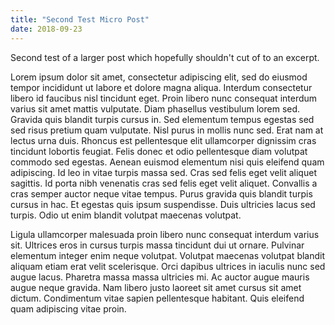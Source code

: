 ```yaml
---
title: "Second Test Micro Post"
date: 2018-09-23
---
```

Second test of a larger post which hopefully shouldn't cut of to an excerpt. 

Lorem ipsum dolor sit amet, consectetur adipiscing elit, sed do eiusmod tempor incididunt ut labore et dolore magna aliqua. Interdum consectetur libero id faucibus nisl tincidunt eget. Proin libero nunc consequat interdum varius sit amet mattis vulputate. Diam phasellus vestibulum lorem sed. Gravida quis blandit turpis cursus in. Sed elementum tempus egestas sed sed risus pretium quam vulputate. Nisl purus in mollis nunc sed. Erat nam at lectus urna duis. Rhoncus est pellentesque elit ullamcorper dignissim cras tincidunt lobortis feugiat. Felis donec et odio pellentesque diam volutpat commodo sed egestas. Aenean euismod elementum nisi quis eleifend quam adipiscing. Id leo in vitae turpis massa sed. Cras sed felis eget velit aliquet sagittis. Id porta nibh venenatis cras sed felis eget velit aliquet. Convallis a cras semper auctor neque vitae tempus. Purus gravida quis blandit turpis cursus in hac. Et egestas quis ipsum suspendisse. Duis ultricies lacus sed turpis. Odio ut enim blandit volutpat maecenas volutpat.

Ligula ullamcorper malesuada proin libero nunc consequat interdum varius sit. Ultrices eros in cursus turpis massa tincidunt dui ut ornare. Pulvinar elementum integer enim neque volutpat. Volutpat maecenas volutpat blandit aliquam etiam erat velit scelerisque. Orci dapibus ultrices in iaculis nunc sed augue lacus. Pharetra massa massa ultricies mi. Ac auctor augue mauris augue neque gravida. Nam libero justo laoreet sit amet cursus sit amet dictum. Condimentum vitae sapien pellentesque habitant. Quis eleifend quam adipiscing vitae proin.